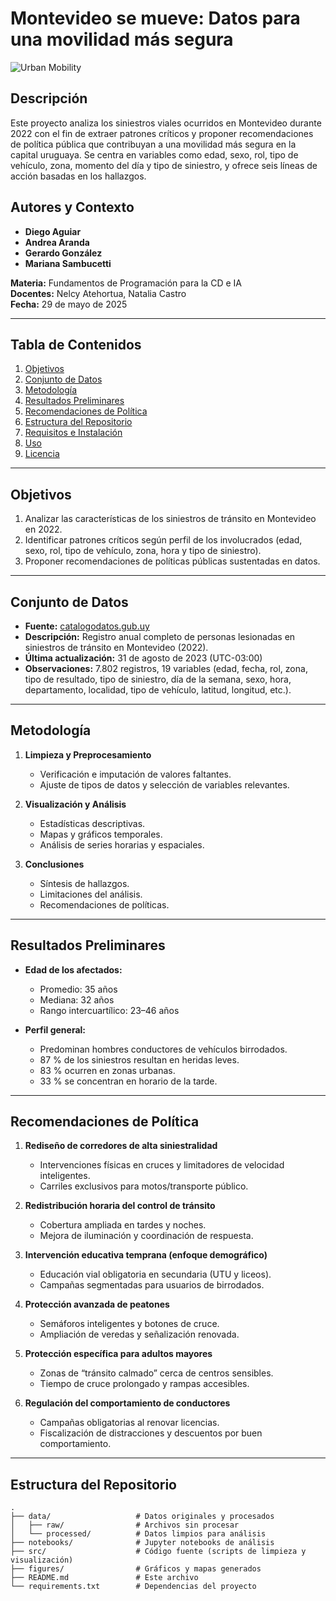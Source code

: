 # Montevideo se mueve: Datos para una movilidad más segura

![Urban Mobility](https://img.shields.io/badge/Montevideo–Movilidad–blue)

## Descripción

Este proyecto analiza los siniestros viales ocurridos en Montevideo durante 2022 con el fin de extraer patrones críticos y proponer recomendaciones de política pública que contribuyan a una movilidad más segura en la capital uruguaya. Se centra en variables como edad, sexo, rol, tipo de vehículo, zona, momento del día y tipo de siniestro, y ofrece seis líneas de acción basadas en los hallazgos.

## Autores y Contexto

- **Diego Aguiar**  
- **Andrea Aranda**  
- **Gerardo González**  
- **Mariana Sambucetti**  

**Materia:** Fundamentos de Programación para la CD e IA  
**Docentes:** Nelcy Atehortua, Natalia Castro  
**Fecha:** 29 de mayo de 2025  

---

## Tabla de Contenidos

1. [Objetivos](#objetivos)  
2. [Conjunto de Datos](#conjunto-de-datos)  
3. [Metodología](#metodología)  
4. [Resultados Preliminares](#resultados-preliminares)  
5. [Recomendaciones de Política](#recomendaciones-de-política)  
6. [Estructura del Repositorio](#estructura-del-repositorio)  
7. [Requisitos e Instalación](#requisitos-e-instalación)  
8. [Uso](#uso)  
9. [Licencia](#licencia)  

---

## Objetivos

1. Analizar las características de los siniestros de tránsito en Montevideo en 2022.  
2. Identificar patrones críticos según perfil de los involucrados (edad, sexo, rol, tipo de vehículo, zona, hora y tipo de siniestro).  
3. Proponer recomendaciones de políticas públicas sustentadas en datos.

---

## Conjunto de Datos

- **Fuente:** [catalogodatos.gub.uy](https://catalogodatos.gub.uy)  
- **Descripción:** Registro anual completo de personas lesionadas en siniestros de tránsito en Montevideo (2022).  
- **Última actualización:** 31 de agosto de 2023 (UTC-03:00)  
- **Observaciones:** 7.802 registros, 19 variables (edad, fecha, rol, zona, tipo de resultado, tipo de siniestro, día de la semana, sexo, hora, departamento, localidad, tipo de vehículo, latitud, longitud, etc.).  

---

## Metodología

1. **Limpieza y Preprocesamiento**  
   - Verificación e imputación de valores faltantes.  
   - Ajuste de tipos de datos y selección de variables relevantes.  

2. **Visualización y Análisis**  
   - Estadísticas descriptivas.  
   - Mapas y gráficos temporales.  
   - Análisis de series horarias y espaciales.  

3. **Conclusiones**  
   - Síntesis de hallazgos.  
   - Limitaciones del análisis.  
   - Recomendaciones de políticas.

---

## Resultados Preliminares

- **Edad de los afectados:**  
  - Promedio: 35 años  
  - Mediana: 32 años  
  - Rango intercuartílico: 23–46 años  

- **Perfil general:**  
  - Predominan hombres conductores de vehículos birrodados.  
  - 87 % de los siniestros resultan en heridas leves.  
  - 83 % ocurren en zonas urbanas.  
  - 33 % se concentran en horario de la tarde.

---

## Recomendaciones de Política

1. **Rediseño de corredores de alta siniestralidad**  
   - Intervenciones físicas en cruces y limitadores de velocidad inteligentes.  
   - Carriles exclusivos para motos/transporte público.

2. **Redistribución horaria del control de tránsito**  
   - Cobertura ampliada en tardes y noches.  
   - Mejora de iluminación y coordinación de respuesta.

3. **Intervención educativa temprana (enfoque demográfico)**  
   - Educación vial obligatoria en secundaria (UTU y liceos).  
   - Campañas segmentadas para usuarios de birrodados.

4. **Protección avanzada de peatones**  
   - Semáforos inteligentes y botones de cruce.  
   - Ampliación de veredas y señalización renovada.

5. **Protección específica para adultos mayores**  
   - Zonas de “tránsito calmado” cerca de centros sensibles.  
   - Tiempo de cruce prolongado y rampas accesibles.

6. **Regulación del comportamiento de conductores**  
   - Campañas obligatorias al renovar licencias.  
   - Fiscalización de distracciones y descuentos por buen comportamiento.

---

## Estructura del Repositorio

```plaintext
.
├── data/                   # Datos originales y procesados
│   ├── raw/                # Archivos sin procesar
│   └── processed/          # Datos limpios para análisis
├── notebooks/              # Jupyter notebooks de análisis
├── src/                    # Código fuente (scripts de limpieza y visualización)
├── figures/                # Gráficos y mapas generados
├── README.md               # Este archivo
└── requirements.txt        # Dependencias del proyecto
